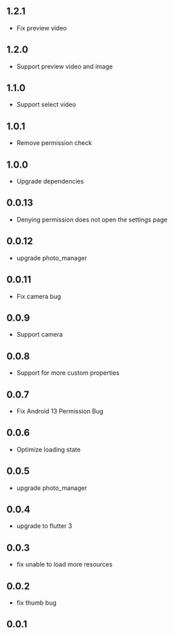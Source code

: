 ## 1.2.1
- Fix preview video
## 1.2.0
- Support preview video and image
## 1.1.0
- Support select video
## 1.0.1
- Remove permission check
## 1.0.0
- Upgrade dependencies
## 0.0.13
- Denying permission does not open the settings page
## 0.0.12
- upgrade photo_manager
## 0.0.11
- Fix camera bug
## 0.0.9
- Support camera
## 0.0.8
- Support for more custom properties
## 0.0.7
- Fix Android 13 Permission Bug
## 0.0.6
- Optimize loading state
## 0.0.5
- upgrade photo_manager
## 0.0.4
- upgrade to flutter 3
## 0.0.3
- fix unable to load more resources
## 0.0.2
- fix thumb bug
## 0.0.1

